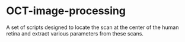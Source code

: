 # OCT-image-processing
A set of scripts designed to locate the scan at the center of the human retina and extract various parameters from these scans.
